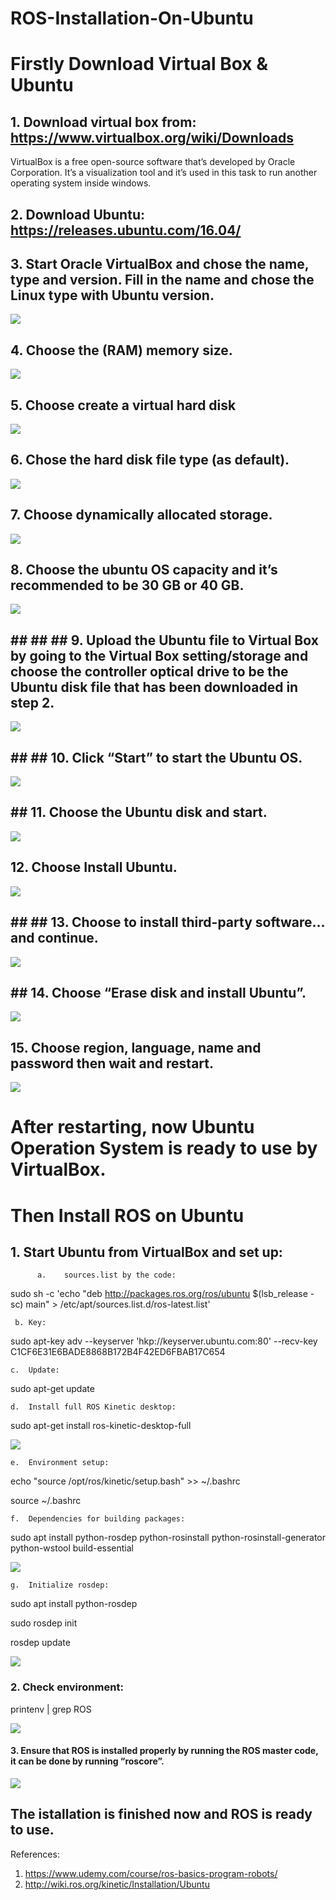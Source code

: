 # ROS-Installation-On-Ubuntu

# Firstly Download Virtual Box  & Ubuntu


## 1.	Download virtual box from: https://www.virtualbox.org/wiki/Downloads

VirtualBox is a free open-source software that’s developed by Oracle Corporation. It’s a visualization tool and it’s used in this task to run another operating system inside windows.


## 2.	Download Ubuntu: https://releases.ubuntu.com/16.04/


## 3.	Start Oracle VirtualBox and chose the name, type and version. Fill in the name and chose the Linux type with Ubuntu version.

![](Steps%20Pictures/Download%20VirtualBox%20&%20Ubuntu/3.VirtualBoxStart.png)



## 4.	Choose the (RAM) memory size.

![](Steps%20Pictures/Download%20VirtualBox%20&%20Ubuntu/4.MemorySize.png)



## 5.	Choose create a virtual hard disk

![](Steps%20Pictures/Download%20VirtualBox%20&%20Ubuntu/5.VirtualHardDisk.png)



## 6.	Chose the hard disk file type (as default).

![](Steps%20Pictures/Download%20VirtualBox%20&%20Ubuntu/6.HardDiskFileType.png)


## 7.	Choose dynamically allocated storage.

![](Steps%20Pictures/Download%20VirtualBox%20&%20Ubuntu/7.StorageOnPhysicalHardDisk.png)



## 8.	Choose the ubuntu OS capacity and it’s recommended to be 30 GB or 40 GB.

![](Steps%20Pictures/Download%20VirtualBox%20&%20Ubuntu/8.FileLocatioAndSize.png)



## ## ## ## 9.	Upload the Ubuntu file to Virtual Box by going to the Virtual Box setting/storage and choose the controller optical drive to be the Ubuntu disk file that has been downloaded in step 2.

![](Steps%20Pictures/Download%20VirtualBox%20&%20Ubuntu/9.UploadUbuntuToVirtualBox.png)



## ## ## 10.	Click “Start” to start the Ubuntu OS.

![](Steps%20Pictures/Download%20VirtualBox%20&%20Ubuntu/10.StartUbuntu.png)



## ## 11.	Choose the Ubuntu disk and start.

![](Steps%20Pictures/Download%20VirtualBox%20&%20Ubuntu/11.ChooseTheUbuntuDisk.png)



## 12.	Choose Install Ubuntu.

![](Steps%20Pictures/Download%20VirtualBox%20&%20Ubuntu/12.ChooseInstallUbuntu.png)



## ## ## 13.	Choose to install third-party software… and continue.

![](Steps%20Pictures/Download%20VirtualBox%20&%20Ubuntu/13.ChooseInstallThird-PartySoftware….png)



## ## 14.	Choose “Erase disk and install Ubuntu”.

![](Steps%20Pictures/Download%20VirtualBox%20&%20Ubuntu/14.ChooseEraseDisk.png)



## 15.	Choose region, language, name and password then wait and restart.

![](Steps%20Pictures/Download%20VirtualBox%20&%20Ubuntu/15.ChooseRegionLanguageNameAndPasswordThenRestart.png)


# After restarting, now Ubuntu Operation System is ready to use by VirtualBox.




# Then Install ROS on Ubuntu


## 1.	Start Ubuntu from VirtualBox and set up:


          a.	sources.list by the code: 
sudo sh -c 'echo "deb http://packages.ros.org/ros/ubuntu $(lsb_release -sc) main" > /etc/apt/sources.list.d/ros-latest.list'

     b.	Key:
    
sudo apt-key adv --keyserver 'hkp://keyserver.ubuntu.com:80' --recv-key C1CF6E31E6BADE8868B172B4F42ED6FBAB17C654

    c.	Update:
    
sudo apt-get update

    d.	Install full ROS Kinetic desktop:
    
sudo apt-get install ros-kinetic-desktop-full

![](Steps%20Pictures/Install%20ROS/1.a-d.UbuntuStart&ROS_Setup.png)



    e.	Environment setup: 
    
echo "source /opt/ros/kinetic/setup.bash" >> ~/.bashrc

source ~/.bashrc

    f.	Dependencies for building packages:
    
sudo apt install python-rosdep python-rosinstall python-rosinstall-generator python-wstool build-essential

![](Steps%20Pictures/Install%20ROS/1.e-f.UbuntuStart&ROS_Setup.png)



    g.	Initialize rosdep:
    
sudo apt install python-rosdep

sudo rosdep init

rosdep update

![](Steps%20Pictures/Install%20ROS/1.g.UbuntuStart&ROS_Setup.png)



### 2.	Check environment:

printenv | grep ROS

![](Steps%20Pictures/Install%20ROS/2.EnvironmentCheck.png)



#### 3.	Ensure that ROS is installed properly by running the ROS master code, it can be done by running “roscore”.

![](Steps%20Pictures/Install%20ROS/3.EnsureInstallation.png)


## The istallation is finished now and ROS is ready to use.


References:
1. https://www.udemy.com/course/ros-basics-program-robots/
2. http://wiki.ros.org/kinetic/Installation/Ubuntu
